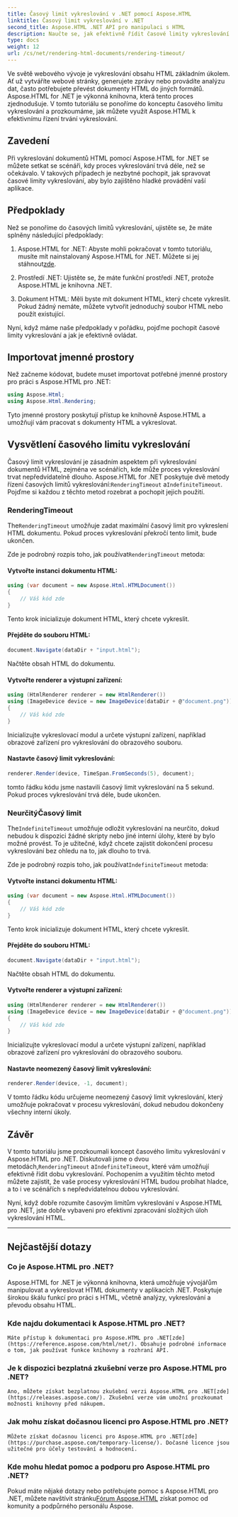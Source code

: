 ```yaml
---
title: Časový limit vykreslování v .NET pomocí Aspose.HTML
linktitle: Časový limit vykreslování v .NET
second_title: Aspose.HTML .NET API pro manipulaci s HTML
description: Naučte se, jak efektivně řídit časové limity vykreslování v Aspose.HTML pro .NET. Prozkoumejte možnosti vykreslování a zajistěte hladké vykreslování HTML dokumentu.
type: docs
weight: 12
url: /cs/net/rendering-html-documents/rendering-timeout/
---
```


Ve světě webového vývoje je vykreslování obsahu HTML základním úkolem. Ať už vytváříte webové stránky, generujete zprávy nebo provádíte analýzu dat, často potřebujete převést dokumenty HTML do jiných formátů. Aspose.HTML for .NET je výkonná knihovna, která tento proces zjednodušuje. V tomto tutoriálu se ponoříme do konceptu časového limitu vykreslování a prozkoumáme, jak můžete využít Aspose.HTML k efektivnímu řízení trvání vykreslování.

## Zavedení

Při vykreslování dokumentů HTML pomocí Aspose.HTML for .NET se můžete setkat se scénáři, kdy proces vykreslování trvá déle, než se očekávalo. V takových případech je nezbytné pochopit, jak spravovat časové limity vykreslování, aby bylo zajištěno hladké provádění vaší aplikace.

## Předpoklady

Než se ponoříme do časových limitů vykreslování, ujistěte se, že máte splněny následující předpoklady:

1. Aspose.HTML for .NET: Abyste mohli pokračovat v tomto tutoriálu, musíte mít nainstalovaný Aspose.HTML for .NET. Můžete si jej stáhnout[zde](https://releases.aspose.com/html/net/).

2. Prostředí .NET: Ujistěte se, že máte funkční prostředí .NET, protože Aspose.HTML je knihovna .NET.

3. Dokument HTML: Měli byste mít dokument HTML, který chcete vykreslit. Pokud žádný nemáte, můžete vytvořit jednoduchý soubor HTML nebo použít existující.

Nyní, když máme naše předpoklady v pořádku, pojďme pochopit časové limity vykreslování a jak je efektivně ovládat.

## Importovat jmenné prostory

Než začneme kódovat, budete muset importovat potřebné jmenné prostory pro práci s Aspose.HTML pro .NET:

```csharp
using Aspose.Html;
using Aspose.Html.Rendering;
```

Tyto jmenné prostory poskytují přístup ke knihovně Aspose.HTML a umožňují vám pracovat s dokumenty HTML a vykreslovat.

## Vysvětlení časového limitu vykreslování

Časový limit vykreslování je zásadním aspektem při vykreslování dokumentů HTML, zejména ve scénářích, kde může proces vykreslování trvat nepředvídatelně dlouho. Aspose.HTML for .NET poskytuje dvě metody řízení časových limitů vykreslování:`RenderingTimeout` a`IndefiniteTimeout`. Pojďme si každou z těchto metod rozebrat a pochopit jejich použití.

### RenderingTimeout

 The`RenderingTimeout` umožňuje zadat maximální časový limit pro vykreslení HTML dokumentu. Pokud proces vykreslování překročí tento limit, bude ukončen.

 Zde je podrobný rozpis toho, jak používat`RenderingTimeout` metoda:

#### Vytvořte instanci dokumentu HTML:

   ```csharp
   using (var document = new Aspose.Html.HTMLDocument())
   {
       // Váš kód zde
   }
   ```

   Tento krok inicializuje dokument HTML, který chcete vykreslit.

#### Přejděte do souboru HTML:

   ```csharp
   document.Navigate(dataDir + "input.html");
   ```

   Načtěte obsah HTML do dokumentu.

#### Vytvořte renderer a výstupní zařízení:

   ```csharp
   using (HtmlRenderer renderer = new HtmlRenderer())
   using (ImageDevice device = new ImageDevice(dataDir + @"document.png"))
   {
       // Váš kód zde
   }
   ```

   Inicializujte vykreslovací modul a určete výstupní zařízení, například obrazové zařízení pro vykreslování do obrazového souboru.

#### Nastavte časový limit vykreslování:

   ```csharp
   renderer.Render(device, TimeSpan.FromSeconds(5), document);
   ```

   tomto řádku kódu jsme nastavili časový limit vykreslování na 5 sekund. Pokud proces vykreslování trvá déle, bude ukončen.

### NeurčitýČasový limit

 The`IndefiniteTimeout` umožňuje odložit vykreslování na neurčito, dokud nebudou k dispozici žádné skripty nebo jiné interní úlohy, které by bylo možné provést. To je užitečné, když chcete zajistit dokončení procesu vykreslování bez ohledu na to, jak dlouho to trvá.

 Zde je podrobný rozpis toho, jak používat`IndefiniteTimeout` metoda:

#### Vytvořte instanci dokumentu HTML:

   ```csharp
   using (var document = new Aspose.Html.HTMLDocument())
   {
       // Váš kód zde
   }
   ```

   Tento krok inicializuje dokument HTML, který chcete vykreslit.

#### Přejděte do souboru HTML:

   ```csharp
   document.Navigate(dataDir + "input.html");
   ```

   Načtěte obsah HTML do dokumentu.

#### Vytvořte renderer a výstupní zařízení:

   ```csharp
   using (HtmlRenderer renderer = new HtmlRenderer())
   using (ImageDevice device = new ImageDevice(dataDir + @"document.png"))
   {
       // Váš kód zde
   }
   ```

   Inicializujte vykreslovací modul a určete výstupní zařízení, například obrazové zařízení pro vykreslování do obrazového souboru.

#### Nastavte neomezený časový limit vykreslování:

   ```csharp
   renderer.Render(device, -1, document);
   ```

   V tomto řádku kódu určujeme neomezený časový limit vykreslování, který umožňuje pokračovat v procesu vykreslování, dokud nebudou dokončeny všechny interní úkoly.

## Závěr

 V tomto tutoriálu jsme prozkoumali koncept časového limitu vykreslování v Aspose.HTML pro .NET. Diskutovali jsme o dvou metodách,`RenderingTimeout` a`IndefiniteTimeout`, které vám umožňují efektivně řídit dobu vykreslování. Pochopením a využitím těchto metod můžete zajistit, že vaše procesy vykreslování HTML budou probíhat hladce, a to i ve scénářích s nepředvídatelnou dobou vykreslování.

Nyní, když dobře rozumíte časovým limitům vykreslování v Aspose.HTML pro .NET, jste dobře vybaveni pro efektivní zpracování složitých úloh vykreslování HTML.

---

## Nejčastější dotazy

### Co je Aspose.HTML pro .NET?
   Aspose.HTML for .NET je výkonná knihovna, která umožňuje vývojářům manipulovat a vykreslovat HTML dokumenty v aplikacích .NET. Poskytuje širokou škálu funkcí pro práci s HTML, včetně analýzy, vykreslování a převodu obsahu HTML.

### Kde najdu dokumentaci k Aspose.HTML pro .NET?
    Máte přístup k dokumentaci pro Aspose.HTML pro .NET[zde](https://reference.aspose.com/html/net/). Obsahuje podrobné informace o tom, jak používat funkce knihovny a rozhraní API.

### Je k dispozici bezplatná zkušební verze pro Aspose.HTML pro .NET?
    Ano, můžete získat bezplatnou zkušební verzi Aspose.HTML pro .NET[zde](https://releases.aspose.com/). Zkušební verze vám umožní prozkoumat možnosti knihovny před nákupem.

### Jak mohu získat dočasnou licenci pro Aspose.HTML pro .NET?
    Můžete získat dočasnou licenci pro Aspose.HTML pro .NET[zde](https://purchase.aspose.com/temporary-license/). Dočasné licence jsou užitečné pro účely testování a hodnocení.

### Kde mohu hledat pomoc a podporu pro Aspose.HTML pro .NET?
   Pokud máte nějaké dotazy nebo potřebujete pomoc s Aspose.HTML pro .NET, můžete navštívit stránku[Fórum Aspose.HTML](https://forum.aspose.com/) získat pomoc od komunity a podpůrného personálu Aspose.



